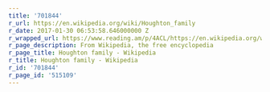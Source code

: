 ```yaml
---
title: '701844'
r_url: https://en.wikipedia.org/wiki/Houghton_family
r_date: 2017-01-30 06:53:58.646000000 Z
r_wrapped_url: https://www.reading.am/p/4ACL/https://en.wikipedia.org/wiki/Houghton_family
r_page_description: From Wikipedia, the free encyclopedia
r_page_title: Houghton family - Wikipedia
r_title: Houghton family - Wikipedia
r_id: '701844'
r_page_id: '515109'
---
```


